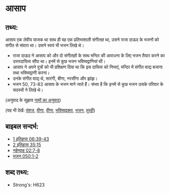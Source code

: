 # आसाप #

## तथ्य: ##

आसाप एक लेवीय याजक था साथ ही वह एक प्रतिभाशाली संगीतज्ञ था, उसने राजा दाऊद के भजनों को संगीत से संवारा था। उसने स्वयं भी भजन लिखे थे।

* राजा दाऊद ने आसाप को और दो संगीतज्ञों के साथ मन्दिर की आराधना के लिए भजन तैयार करने का उत्तरदायित्व सौंपा था। इनमें से कुछ भजन भविष्यद्वाणियां थी।
* आसाप ने अपने पुत्रों को भी प्रशिक्षण दिया था कि इस दायित्व को निभाएं, मन्दिर में संगीत वाद्य बजाना तथा भविष्यद्वाणी करना।
* उनके संगीत वाद्य थे, सारंगी, बीणा, नरसींगा और झांझ।
* भजन 50, 73-83 आसाप के भजन माने जाते हैं। संभव है कि इनमें से कुछ भजन उसके परिवार के सदस्यों ने लिखे थे।

(अनुवाद के सुझाव [नामों का अनुवाद](rc://en/ta/man/translate/translate-names))

(यह भी देखें: [वंशज](../other/descendant.md), [वीणा](../other/harp.md), [वीणा](../other/lute.md), [भविष्यद्वक्ता](../kt/prophet.md), [भजन](../kt/psalm.md), [तुरही](../other/trumpet.md))

## बाइबल सन्दर्भ: ##

* [1 इतिहास 06:39-43](rc://en/tn/help/1ch/06/39)
* [2 इतिहास 35:15](rc://en/tn/help/2ch/35/15)
* [नहेम्याह 02:7-8](rc://en/tn/help/neh/02/07)
* [भजन 050:1-2](rc://en/tn/help/psa/050/001)

## शब्द तथ्य: ##

* Strong's: H623

